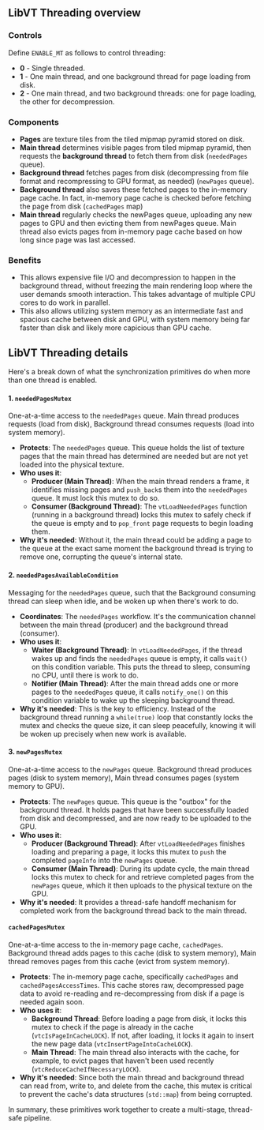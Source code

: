 ## **LibVT Threading overview**

### Controls

Define `ENABLE_MT` as follows to control threading:

* **0** - Single threaded.
* **1** - One main thread, and one background thread for page loading from disk.
* **2** - One main thread, and two background threads: one for page loading, the other for decompression.
 
### Components

* **Pages** are texture tiles from the tiled mipmap pyramid stored on disk.
* **Main thread** determines visible pages from tiled mipmap pyramid, then requests the **background thread** to fetch them from disk (`neededPages` queue).
* **Background thread** fetches pages from disk (decompressing from file format and recompressing to GPU format, as needed) (`newPages` queue).
* **Background thread** also saves these fetched pages to the in-memory page cache.  In fact, in-memory page cache is checked before fetching the page from disk (`cachedPages` map)
* **Main thread** regularly checks the newPages queue, uploading any new pages to GPU and then evicting them from newPages queue.  Main thread also evicts pages from in-memory page cache based on how long since page was last accessed.

### Benefits

* This allows expensive file I/O and decompression to happen in the background thread, without freezing the main rendering loop where the user demands smooth interaction.  This takes advantage of multiple CPU cores to do work in parallel.
* This also allows utilizing system memory as an intermediate fast and spacious cache between disk and GPU, with system memory being far faster than disk and likely more capicious than GPU cache.


## **LibVT Threading details**

Here's a break down of what the synchronization primitives do when more than one thread is enabled.


#### 1. **`neededPagesMutex`**

One-at-a-time access to the `neededPages` queue. Main thread produces requests (load from disk), Background thread consumes requests (load into system memory).

* **Protects**: The `neededPages` queue. This queue holds the list of texture pages that the main thread has determined are needed but are not yet loaded into the physical texture.  
* **Who uses it**:  
  * **Producer (Main Thread)**: When the main thread renders a frame, it identifies missing pages and `push_back`s them into the `neededPages` queue. It must lock this mutex to do so.  
  * **Consumer (Background Thread)**: The `vtLoadNeededPages` function (running in a background thread) locks this mutex to safely check if the queue is empty and to `pop_front` page requests to begin loading them.  
* **Why it's needed**: Without it, the main thread could be adding a page to the queue at the exact same moment the background thread is trying to remove one, corrupting the queue's internal state.

#### 2. **`neededPagesAvailableCondition`**

Messaging for the `neededPages` queue, such that the Background consuming thread can sleep when idle, and be woken up when there's work to do.

* **Coordinates**: The `neededPages` workflow. It's the communication channel between the main thread (producer) and the background thread (consumer).  
* **Who uses it**:  
  * **Waiter (Background Thread)**: In `vtLoadNeededPages`, if the thread wakes up and finds the `neededPages` queue is empty, it calls `wait()` on this condition variable. This puts the thread to sleep, consuming no CPU, until there is work to do.  
  * **Notifier (Main Thread)**: After the main thread adds one or more pages to the `neededPages` queue, it calls `notify_one()` on this condition variable to wake up the sleeping background thread.  
* **Why it's needed**: This is the key to efficiency. Instead of the background thread running a `while(true)` loop that constantly locks the mutex and checks the queue size, it can sleep peacefully, knowing it will be woken up precisely when new work is available.

#### 3. **`newPagesMutex`**

One-at-a-time access to the `newPages` queue. Background thread produces pages (disk to system memory), Main thread consumes pages (system memory to GPU).

* **Protects**: The `newPages` queue. This queue is the "outbox" for the background thread. It holds pages that have been successfully loaded from disk and decompressed, and are now ready to be uploaded to the GPU.  
* **Who uses it**:  
  * **Producer (Background Thread)**: After `vtLoadNeededPages` finishes loading and preparing a page, it locks this mutex to `push` the completed `pageInfo` into the `newPages` queue.  
  * **Consumer (Main Thread)**: During its update cycle, the main thread locks this mutex to check for and retrieve completed pages from the `newPages` queue, which it then uploads to the physical texture on the GPU.  
* **Why it's needed**: It provides a thread-safe handoff mechanism for completed work from the background thread back to the main thread.

#### **`cachedPagesMutex`**

One-at-a-time access to the in-memory page cache, `cachedPages`.  Background thread adds pages to this cache (disk to system memory), Main thread removes pages from this cache (evict from system memory).

* **Protects**: The in-memory page cache, specifically `cachedPages` and `cachedPagesAccessTimes`. This cache stores raw, decompressed page data to avoid re-reading and re-decompressing from disk if a page is needed again soon.  
* **Who uses it**:  
  * **Background Thread**: Before loading a page from disk, it locks this mutex to check if the page is already in the cache (`vtcIsPageInCacheLOCK`). If not, after loading, it locks it again to insert the new page data (`vtcInsertPageIntoCacheLOCK`).  
  * **Main Thread**: The main thread also interacts with the cache, for example, to evict pages that haven't been used recently (`vtcReduceCacheIfNecessaryLOCK`).  
* **Why it's needed**: Since both the main thread and background thread can read from, write to, and delete from the cache, this mutex is critical to prevent the cache's data structures (`std::map`) from being corrupted.

In summary, these primitives work together to create a multi-stage, thread-safe pipeline.
